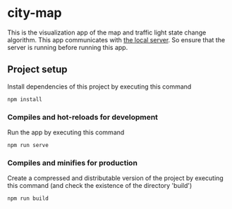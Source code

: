 # city-map

This is the visualization app of the map and traffic light state change algorithm. This app communicates with [the local server](https://gitlab.ensimag.fr/djeafeam/city-map-server).
So ensure that the server is running before running this app.


## Project setup
Install dependencies of this project by executing this command
```
npm install
```

### Compiles and hot-reloads for development
Run the app by executing this command
```
npm run serve
```

### Compiles and minifies for production
Create a compressed and distributable version of the project by executing this command (and check the existence of the directory 'build')
```
npm run build
```

